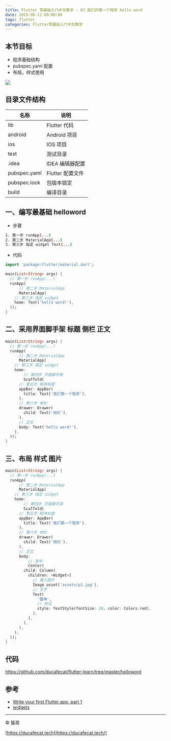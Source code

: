 ```yaml
---
title: Flutter 零基础入门中文教学 - 07 我们的第一个程序 hello word
date: 2019-08-12 00:00:00
tags: flutter
categories: Flutter零基础入门中文教学
---
```


## 本节目标

- 程序基础结构
- pubspec.yaml 配置
- 布局，样式使用

![](2019-09-01-10-58-22.png)

## 目录文件结构

| 名称         | 说明             |
| ------------ | ---------------- |
| lib          | Flutter 代码     |
| android      | Android 项目     |
| ios          | IOS 项目         |
| test         | 测试目录         |
| .idea        | IDEA 编辑器配置  |
| pubspec.yaml | Flutter 配置文件 |
| pubspec.lock | 包版本锁定       |
| build        | 编译目录         |

## 一、编写最基础 helloword

- 步骤

```sh
1. 第一步 runApp(...)
2. 第二步 MaterialApp(...)
3. 第三步 指定 widget Text(...)
```

- 代码

```dart
import 'package:flutter/material.dart';

main(List<String> args) {
  // 第一步 runApp(...)
  runApp(
      // 第二步 MaterialApp
      MaterialApp(
    // 第三步 指定 widget
    home: Text('hello word!'),
  ));
}

```

## 二、采用界面脚手架 标题 侧栏 正文

```dart
main(List<String> args) {
  // 第一步 runApp(...)
  runApp(
      // 第二步 MaterialApp
      MaterialApp(
    // 第三步 指定 widget
    home:
        // 第四步 页面脚手架
        Scaffold(
      // 第五步 程序标题
      appBar: AppBar(
        title: Text('我们第一个程序'),
      ),
      // 第六步 侧栏
      drawer: Drawer(
        child: Text('侧栏'),
      ),
      // 正文
      body: Text('hello word!'),
    ),
  ));
}
```

## 三、布局 样式 图片

```dart
main(List<String> args) {
  // 第一步 runApp(...)
  runApp(
      // 第二步 MaterialApp
      MaterialApp(
    // 第三步 指定 widget
    home:
        // 第四步 页面脚手架
        Scaffold(
      // 第五步 程序标题
      appBar: AppBar(
        title: Text('我们第一个程序'),
      ),
      // 第六步 侧栏
      drawer: Drawer(
        child: Text('侧栏'),
      ),
      // 正文
      body:
          // 居中
          Center(
        child: Column(
          children: <Widget>[
            // 载入图片
            Image.asset('assets/p1.jpg'),
            // 文字
            Text(
              '雷神',
              // 样式
              style: TextStyle(fontSize: 28, color: Colors.red),
            ),
          ],
        ),
      ),
    ),
  ));
}
```

## 代码

https://github.com/ducafecat/flutter-learn/tree/master/helloword

## 参考

- [Write your first Flutter app, part 1](https://flutter.dev/docs/get-started/codelab)
- [widgets](https://flutter.dev/docs/development/ui/widgets)

---

© 猫哥

[https://ducafecat.tech](https://ducafecat.tech/)
